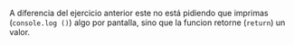 A diferencia del ejercicio anterior este no está pidiendo que imprimas (`console.log ()`) algo por pantalla, sino que la funcion retorne (`return`) un valor.